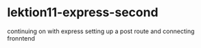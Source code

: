 # lektion11-express-second
continuing on with express setting up a post route and connecting fronntend
